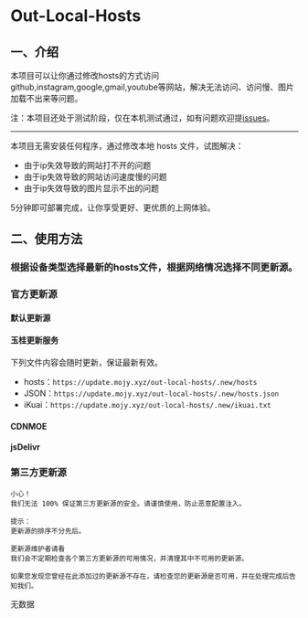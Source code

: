 # Out-Local-Hosts
## 一、介绍
本项目可以让你通过修改hosts的方式访问github,instagram,google,gmail,youtube等网站，解决无法访问、访问慢、图片加载不出来等问题。

注：本项目还处于测试阶段，仅在本机测试通过，如有问题欢迎提[issues](https://github.com/SANYIMOE/Out-Local-Hosts/issues)。

<hr>

本项目无需安装任何程序，通过修改本地 hosts 文件，试图解决：

- 由于ip失效导致的网站打不开的问题
- 由于ip失效导致的网站访问速度慢的问题
- 由于ip失效导致的图片显示不出的问题

5分钟即可部署完成，让你享受更好、更优质的上网体验。

## 二、使用方法
### 根据设备类型选择最新的hosts文件，根据网络情况选择不同更新源。
### 官方更新源
#### 默认更新源

#### 玉桂更新服务
下列文件内容会随时更新，保证最新有效。

- hosts：`https://update.mojy.xyz/out-local-hosts/.new/hosts`
- JSON：`https://update.mojy.xyz/out-local-hosts/.new/hosts.json`
- iKuai：`https://update.mojy.xyz/out-local-hosts/.new/ikuai.txt`

#### CDNMOE

#### jsDelivr

### 第三方更新源
```
小心！
我们无法 100% 保证第三方更新源的安全。请谨慎使用，防止恶意配置注入。
```

```
提示：
更新源的排序不分先后。
```

```
更新源维护者请看
我们会不定期检查各个第三方更新源的可用情况，并清理其中不可用的更新源。

如果您发现您曾经在此添加过的更新源不存在，请检查您的更新源是否可用，并在处理完成后告知我们。
```

无数据
